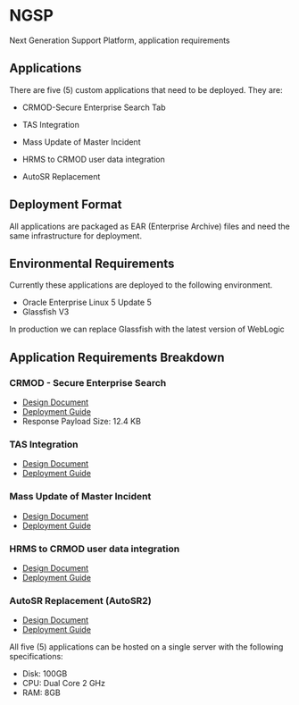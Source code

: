 # NGSP

Next Generation Support Platform, application requirements

## Applications

There are five (5) custom applications that need to be deployed.  They
are:

* CRMOD-Secure Enterprise Search Tab

* TAS Integration

* Mass Update of Master Incident

* HRMS to CRMOD user data integration

* AutoSR Replacement

## Deployment Format

All applications are packaged as EAR (Enterprise Archive) files and
need the same infrastructure for deployment.

## Environmental Requirements

Currently these applications are deployed to the following
environment.

* Oracle Enterprise Linux 5 Update 5
* Glassfish V3

In production we can replace Glassfish with the latest version of WebLogic

## Application Requirements Breakdown

### CRMOD - Secure Enterprise Search

* [Design Document](http://linux1.hk.oracle.com/MvnSesFe/design.html)
* [Deployment Guide](http://linux1.hk.oracle.com/SES-CRMOD-EAR/)
* Response Payload Size: 12.4 KB

### TAS Integration

* [Design Document](http://linux1.hk.oracle.com/MvnSesFe/design.html)
* [Deployment Guide](http://linux1.hk.oracle.com/SES-CRMOD-EAR/)

### Mass Update of Master Incident

* [Design Document](http://linux1.hk.oracle.com/MvnSesFe/design.html)
* [Deployment Guide](http://linux1.hk.oracle.com/SES-CRMOD-EAR/)

### HRMS to CRMOD user data integration

* [Design Document](http://linux1.hk.oracle.com/MvnSesFe/design.html)
* [Deployment Guide](http://linux1.hk.oracle.com/SES-CRMOD-EAR/)

### AutoSR Replacement (AutoSR2)

* [Design Document](http://linux1.hk.oracle.com/autoSR2/design.html)
* [Deployment Guide](http://linux1.hk.oracle.com/autoSR2-EAR/)

All five (5) applications can be hosted on a single server with the
following specifications:

* Disk: 100GB
* CPU: Dual Core 2 GHz
* RAM: 8GB

